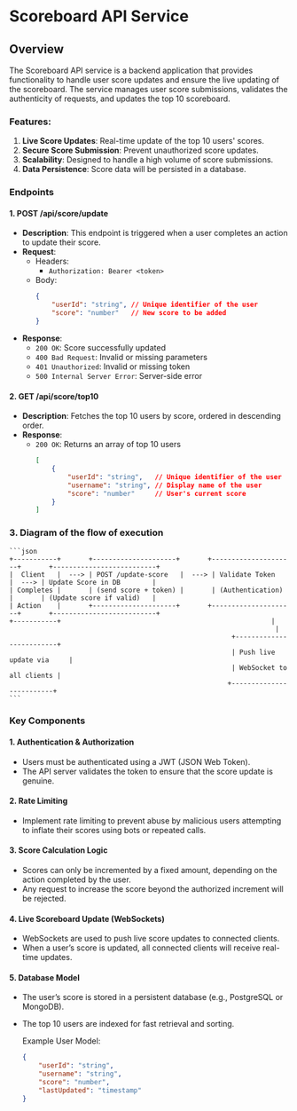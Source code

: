 # Scoreboard API Service

## Overview

The Scoreboard API service is a backend application that provides functionality to handle user score updates and ensure the live updating of the scoreboard. The service manages user score submissions, validates the authenticity of requests, and updates the top 10 scoreboard.

### Features:

1. **Live Score Updates**: Real-time update of the top 10 users' scores.
2. **Secure Score Submission**: Prevent unauthorized score updates.
3. **Scalability**: Designed to handle a high volume of score submissions.
4. **Data Persistence**: Score data will be persisted in a database.

### Endpoints

#### 1. **POST /api/score/update**

- **Description**: This endpoint is triggered when a user completes an action to update their score.
- **Request**:
  - Headers:
    - `Authorization: Bearer <token>`
  - Body:
    ```json
    {
        "userId": "string", // Unique identifier of the user
        "score": "number"   // New score to be added
    }
    ```
- **Response**:
  - `200 OK`: Score successfully updated
  - `400 Bad Request`: Invalid or missing parameters
  - `401 Unauthorized`: Invalid or missing token
  - `500 Internal Server Error`: Server-side error

#### 2. **GET /api/score/top10**

- **Description**: Fetches the top 10 users by score, ordered in descending order.
- **Response**:
  - `200 OK`: Returns an array of top 10 users
    ```json
    [
        {
            "userId": "string",   // Unique identifier of the user
            "username": "string", // Display name of the user
            "score": "number"     // User's current score
        }
    ]
    ```

### 3. **Diagram of the flow of execution**
    ```json
    +-----------+       +---------------------+       +---------------------+       +--------------------------+
    |  Client   |  ---> | POST /update-score   |  ---> | Validate Token       |  ---> | Update Score in DB        |
    | Completes |       | (send score + token) |       | (Authentication)     |       | (Update score if valid)   |
    | Action    |       +---------------------+       +---------------------+       +--------------------------+
    +-----------+                                                     |
                                                                       |
                                                            +-------------------------+
                                                            | Push live update via     |
                                                            | WebSocket to all clients |
                                                           +-------------------------+
    ```
### Key Components

#### 1. **Authentication & Authorization**

- Users must be authenticated using a JWT (JSON Web Token).
- The API server validates the token to ensure that the score update is genuine.

#### 2. **Rate Limiting**

- Implement rate limiting to prevent abuse by malicious users attempting to inflate their scores using bots or repeated calls.

#### 3. **Score Calculation Logic**

- Scores can only be incremented by a fixed amount, depending on the action completed by the user.
- Any request to increase the score beyond the authorized increment will be rejected.

#### 4. **Live Scoreboard Update (WebSockets)**

- WebSockets are used to push live score updates to connected clients.
- When a user’s score is updated, all connected clients will receive real-time updates.

#### 5. **Database Model**

- The user’s score is stored in a persistent database (e.g., PostgreSQL or MongoDB).
- The top 10 users are indexed for fast retrieval and sorting.

  Example User Model:
  ```json
  {
      "userId": "string",
      "username": "string",
      "score": "number",
      "lastUpdated": "timestamp"
  }
